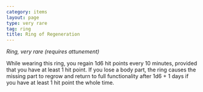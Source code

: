 ```yaml
---
category: items
layout: page
type: very rare
tag: ring
title: Ring of Regeneration 
---
```

_Ring, very rare (requires attunement)_ 

While wearing this ring, you regain 1d6 hit points every 10 minutes, provided that you have at least 1 hit point. If you lose a body part, the ring causes the missing part to regrow and return to full functionality after 1d6 + 1 days if you have at least 1 hit point the whole time. 
